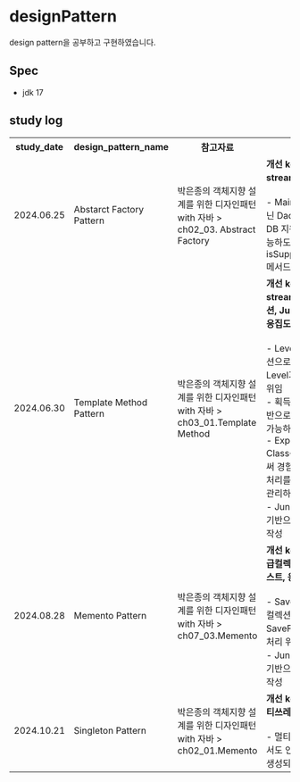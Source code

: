 # designPattern
design pattern을 공부하고 구현하였습니다.

## Spec
- jdk 17


## study log
<table>
    <tr>
        <th>study_date</th>
        <th>design_pattern_name</th>
        <th>참고자료</th>
        <th>개선점</th>
    </tr>
    <tr>
        <td>2024.06.25</td>
        <td>Abstarct Factory Pattern</td>
        <td>박은종의 객체지향 설계를 위한 디자인패턴 with 자바 > ch02_03. Abstract Factory</td>
        <td><span><b>개선 keyword : stream, 응집도</b></span><br><br>- Main 클래스가 아닌 DaoFactory에서 DB 지원여부 확인가능하도록 isSupportDBDriver 메서드 추가</td>
    </tr>
    <tr>
        <td>2024.06.30</td>
        <td>Template Method Pattern</td>
        <td>박은종의 객체지향 설계를 위한 디자인패턴 with 자바 > ch03_01.Template Method</td>
        <td><span><b>개선 keyword : stream, 일급컬렉션, Junit5테스트, 응집도</b></span><br><br>- Level를 일급 컬렉션으로 관리하여 Level과 관련된 처리 위임<br>- 획득한 경험치 기반으로 Level up이 가능하도록 변경<br>- Experience Class를 생성함으로써 경험치와 관련된 처리를 응집도있게 관리하고자 함<br>- Junit5, assertj를 기반으로 Test code 작성</td>
    </tr>
    <tr>
        <td>2024.08.28</td>
        <td>Memento Pattern</td>
        <td>박은종의 객체지향 설계를 위한 디자인패턴 with 자바 > ch07_03.Memento</td>
        <td><span><b>개선 keyword : 일급컬렉션, Junit5테스트, 응집도</b></span><br><br>- SaveFiles를 일급 컬렉션으로 관리하여 SaveFile과 관련된 처리 위임<br>- Junit5, assertj를 기반으로 Test code 작성</td>
    </tr>
    <tr>
        <td>2024.10.21</td>
        <td>Singleton Pattern</td>
        <td>박은종의 객체지향 설계를 위한 디자인패턴 with 자바 > ch02_01.Memento</td>
        <td><span><b>개선 keyword : 멀티쓰레드</b></span><br><br>- 멀티쓰레드 환경에서도 인스턴스 1개만 생성되도록 변경</td>
    </tr>
</table>
